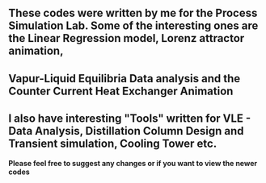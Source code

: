 ## These codes were written by me for the Process Simulation Lab. Some of the interesting ones are the Linear Regression model, Lorenz attractor animation, <br>
## Vapur-Liquid Equilibria Data analysis and the Counter Current Heat Exchanger Animation <br>
## I also have interesting "Tools" written for VLE - Data Analysis, Distillation Column Design and Transient simulation, Cooling Tower etc. <b>
Please feel free to suggest any changes or if you want to view the newer codes
